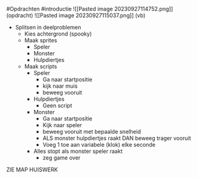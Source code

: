 #Opdrachten #introductie 
![[Pasted image 20230927114752.png]] (opdracht)
![[Pasted image 20230927115037.png]] (vb)
- Splitsen in deelproblemen
	- Kies achtergrond (spooky)
	- Maak sprites
		- Speler
		- Monster
		- Hulpdiertjes
	- Maak scripts
		- Speler
			- Ga naar startpositie
			- kijk naar muis
			- beweeg vooruit
		- Hulpdiertjes
			- Geen script
		- Monster
			- Ga naar startpositie
			- Kijk naar speler
			- beweeg vooruit met bepaalde snelheid
			- ALS monster hulpdiertjes raakt DAN beweeg trager vooruit
			- Voeg 1 toe aan variabele (klok) elke seconde
		- Alles stopt als monster speler raakt
			- zeg game over

ZIE MAP HUISWERK